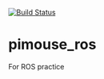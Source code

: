 [![Build Status](https://travis-ci.org/sho6715/pimouse_ros.svg?branch=main)](https://travis-ci.org/sho6715/pimouse_ros)

# pimouse_ros
For ROS practice
